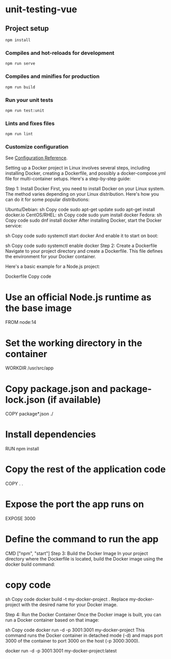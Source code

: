 # unit-testing-vue

## Project setup
```
npm install
```

### Compiles and hot-reloads for development
```
npm run serve
```

### Compiles and minifies for production
```
npm run build
```

### Run your unit tests
```
npm run test:unit
```

### Lints and fixes files
```
npm run lint
```

### Customize configuration
See [Configuration Reference](https://cli.vuejs.org/config/).



Setting up a Docker project in Linux involves several steps, including installing Docker, creating a Dockerfile, and possibly a docker-compose.yml file for multi-container setups. Here's a step-by-step guide:

Step 1: Install Docker
First, you need to install Docker on your Linux system. The method varies depending on your Linux distribution. Here's how you can do it for some popular distributions:

Ubuntu/Debian:
sh
Copy code
sudo apt-get update
sudo apt-get install docker.io
CentOS/RHEL:
sh
Copy code
sudo yum install docker
Fedora:
sh
Copy code
sudo dnf install docker
After installing Docker, start the Docker service:

sh
Copy code
sudo systemctl start docker
And enable it to start on boot:

sh
Copy code
sudo systemctl enable docker
Step 2: Create a Dockerfile
Navigate to your project directory and create a Dockerfile. This file defines the environment for your Docker container.

Here's a basic example for a Node.js project:

Dockerfile
Copy code
# Use an official Node.js runtime as the base image
FROM node:14

# Set the working directory in the container
WORKDIR /usr/src/app

# Copy package.json and package-lock.json (if available)
COPY package*.json ./

# Install dependencies
RUN npm install

# Copy the rest of the application code
COPY . .

# Expose the port the app runs on
EXPOSE 3000

# Define the command to run the app
CMD ["npm", "start"]
Step 3: Build the Docker Image
In your project directory where the Dockerfile is located, build the Docker image using the docker build command:

# copy code
sh
Copy code
docker build -t my-docker-project .
Replace my-docker-project with the desired name for your Docker image.

Step 4: Run the Docker Container
Once the Docker image is built, you can run a Docker container based on that image:

sh
Copy code
docker run -d -p 3001:3001 my-docker-project
This command runs the Docker container in detached mode (-d) and maps port 3000 of the container to port 3000 on the host (-p 3000:3000).


docker run -d -p 3001:3001 my-docker-project:latest